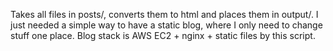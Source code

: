 Takes all files in posts/, converts them to html and places them in output/.
I just needed a simple way to have a static blog, where I only need to change stuff one place. Blog stack is AWS EC2 + nginx + static files by this script.
